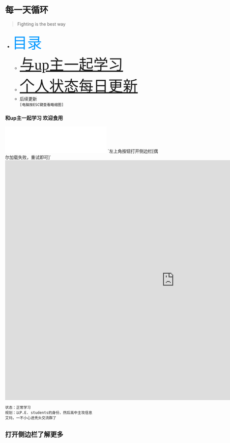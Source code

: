 # 每一天循环
> Fighting is the best way 

<!-- slide -->
+ <font color=#0099ff size=7 face="黑体">目录</font>
    * <font color=#0099ff size=7 face="黑体">[与up主一起学习](https://kai.52yi.vip/#/2/1)</font>
    * <font color=#0099ff size=7 face="黑体">[个人状态每日更新](https://kai.52yi.vip/#/3)</font>
    * 后续更新
</br>`[电脑按ESC键查看略缩图]`
<!-- slide -->
### 和up主一起学习 **欢迎食用**
<iframe frameborder="no" border="0" marginwidth="0" marginheight="0" width=330 height=86 src="//music.163.com/outchain/player?type=0&id=3225241908&auto=1&height=430"></iframe>
<!-- slide vertical=true -->
`左上角按钮打开侧边栏[偶尔加载失败，重试即可]`
<iframe 
    width="1100" 
    height="780" 
    src="https://live.bilibili.com/8397302?spm_id_from=333.851.b_62696c695f7265706f72745f6c697665.6"
    scrolling="no" 
    border="0" 
    frameborder="no" 
    framespacing="0" 
    allowfullscreen="false"> 
    </iframe>

<!-- slide -->
```mermaid
状态：正常学习
规划：以P.E. students的身份，然后高中主攻信息
艾玛，一不小心进秃头交流群了

```
<!-- slide vertical=true -->

## 打开侧边栏了解更多

